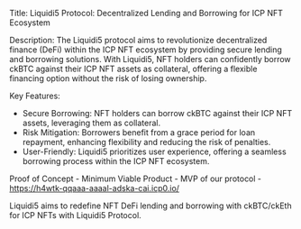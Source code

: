 Title: Liquidi5 Protocol: Decentralized Lending and Borrowing for ICP NFT Ecosystem

Description:
The Liquidi5 protocol aims to revolutionize decentralized finance (DeFi) within the ICP NFT ecosystem by providing secure lending and borrowing solutions. With Liquidi5, NFT holders can confidently borrow ckBTC against their ICP NFT assets as collateral, offering a flexible financing option without the risk of losing ownership.

Key Features:
- Secure Borrowing: NFT holders can borrow ckBTC against their ICP NFT assets, leveraging them as collateral.
- Risk Mitigation: Borrowers benefit from a grace period for loan repayment, enhancing flexibility and reducing the risk of penalties.
- User-Friendly: Liquidi5 prioritizes user experience, offering a seamless borrowing process within the ICP NFT ecosystem.

Proof of Concept - Minimum Viable Product - MVP of our protocol - 
https://h4wtk-qqaaa-aaaal-adska-cai.icp0.io/

Liquidi5 aims to redefine NFT DeFi lending and borrowing with ckBTC/ckEth for ICP NFTs with Liquidi5 Protocol.

